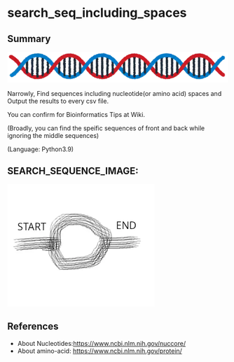 # search_seq_including_spaces
## Summary
![DNA_IMAGE](line_dna_short.webp)

Narrowly, Find sequences including nucleotide(or amino acid) spaces and Output the results to every csv file.

You can confirm for Bioinformatics Tips at Wiki.

(Broadly, you can find the speific sequences of front and back while ignoring the middle sequences)

(Language: Python3.9)


## SEARCH_SEQUENCE_IMAGE: 
![SEARCH_IMAGE](SEARCH_SEQUENCE_INCLUDING_SPACES_IMAGE.webp)

## References
- About Nucleotides:https://www.ncbi.nlm.nih.gov/nuccore/
- About amino-acid: https://www.ncbi.nlm.nih.gov/protein/
